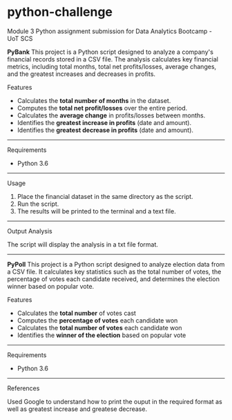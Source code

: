 # python-challenge
Module 3 Python assignment submission for Data Analytics Bootcamp - UoT SCS

**PyBank**
This project is a Python script designed to analyze a company's financial records stored in a CSV file. The analysis calculates key financial metrics, including total months, total net profits/losses, average changes, and the greatest increases and decreases in profits.

 Features

- Calculates the **total number of months** in the dataset.
- Computes the **total net profit/losses** over the entire period.
- Calculates the **average change** in profits/losses between months.
- Identifies the **greatest increase in profits** (date and amount).
- Identifies the **greatest decrease in profits** (date and amount).

---

 Requirements

- Python 3.6 

---

 Usage

1. Place the financial dataset in the same directory as the script.
2. Run the script.
3. The results will be printed to the terminal and a text file.

---

 Output Analysis
 
The script will display the analysis in a txt file format.

---

**PyPoll**
This project is a Python script designed to analyze election data from a CSV file. It calculates key statistics such as the total number of votes, the percentage of votes each candidate received, and determines the election winner based on popular vote.

Features

- Calculates the **total number** of votes cast
- Computes the **percentage of votes** each candidate won
- Calculates the **total number of votes** each candidate won
- Identifies the **winner of the election** based on popular vote

---

 Requirements

- Python 3.6 

---

 References
 
 Used Google to understand how to print the ouput in the required format as well as greatest increase and greatese decrease.
